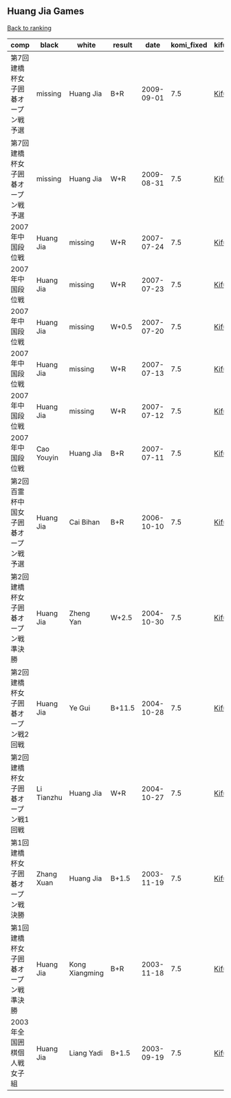 ## Huang Jia Games

[Back to ranking](../../index.md)




| **comp** | **black** | **white** | **result** | **date** | **komi_fixed** | **kifu** | 
| --- | --- | --- | --- | --- | --- | --- |
| 第7回建橋杯女子囲碁オープン戦予選 | missing | Huang Jia | B+R | 2009-09-01 | 7.5 | [Kifu](https://kifudepot.net/kifucontents.php?id=n1Q%2BTGT2%2F9cw0T%2BJlrpL5g%3D%3D) | 
| 第7回建橋杯女子囲碁オープン戦予選 | missing | Huang Jia | W+R | 2009-08-31 | 7.5 | [Kifu](https://kifudepot.net/kifucontents.php?id=ZN%2Bze0AafNUhgBXLFsiQbg%3D%3D) | 
| 2007年中国段位戦 | Huang Jia | missing | W+R | 2007-07-24 | 7.5 | [Kifu](https://kifudepot.net/kifucontents.php?id=G6HY2LSMGfO5uN9PE%2Ficvw%3D%3D) | 
| 2007年中国段位戦 | Huang Jia | missing | W+R | 2007-07-23 | 7.5 | [Kifu](https://kifudepot.net/kifucontents.php?id=OGN8LrqFYW4auDbFPHJfPQ%3D%3D) | 
| 2007年中国段位戦 | Huang Jia | missing | W+0.5 | 2007-07-20 | 7.5 | [Kifu](https://kifudepot.net/kifucontents.php?id=mlcztMN4CGkZZoG1gEteqg%3D%3D) | 
| 2007年中国段位戦 | Huang Jia | missing | W+R | 2007-07-13 | 7.5 | [Kifu](https://kifudepot.net/kifucontents.php?id=M7a11nqREIm6ddYHPJY75Q%3D%3D) | 
| 2007年中国段位戦 | Huang Jia | missing | W+R | 2007-07-12 | 7.5 | [Kifu](https://kifudepot.net/kifucontents.php?id=s%2BchwNyM85WUTdAph2wQ2A%3D%3D) | 
| 2007年中国段位戦 | Cao Youyin | Huang Jia | B+R | 2007-07-11 | 7.5 | [Kifu](https://kifudepot.net/kifucontents.php?id=QNPcjvGhSQls1X%2FLFxqYQw%3D%3D) | 
| 第2回百霊杯中国女子囲碁オープン戦予選 | Huang Jia | Cai Bihan | B+R | 2006-10-10 | 7.5 | [Kifu](https://kifudepot.net/kifucontents.php?id=%2B5RtqsOORl7DErkfDPv7%2Bw%3D%3D) | 
| 第2回建橋杯女子囲碁オープン戦準決勝 | Huang Jia | Zheng Yan | W+2.5 | 2004-10-30 | 7.5 | [Kifu](https://kifudepot.net/kifucontents.php?id=5Nm%2Frb405cA0npBW8fx6Rw%3D%3D) | 
| 第2回建橋杯女子囲碁オープン戦2回戦 | Huang Jia | Ye Gui | B+11.5 | 2004-10-28 | 7.5 | [Kifu](https://kifudepot.net/kifucontents.php?id=zZxmZWcsdw%2BIhe7uiZpU1A%3D%3D) | 
| 第2回建橋杯女子囲碁オープン戦1回戦 | Li Tianzhu | Huang Jia | W+R | 2004-10-27 | 7.5 | [Kifu](https://kifudepot.net/kifucontents.php?id=b91DB8wFKf9XtvUF%2FUB11g%3D%3D) | 
| 第1回建橋杯女子囲碁オープン戦決勝 | Zhang Xuan | Huang Jia | B+1.5 | 2003-11-19 | 7.5 | [Kifu](https://kifudepot.net/kifucontents.php?id=e0uomz7JWkjFdH7pMRN4Cg%3D%3D) | 
| 第1回建橋杯女子囲碁オープン戦準決勝 | Huang Jia | Kong Xiangming | B+R | 2003-11-18 | 7.5 | [Kifu](https://kifudepot.net/kifucontents.php?id=QXZL%2BDTl%2BwbaxBpbV2EZlg%3D%3D) | 
| 2003年全国囲棋個人戦女子組 | Huang Jia | Liang Yadi | B+1.5 | 2003-09-19 | 7.5 | [Kifu](https://kifudepot.net/kifucontents.php?id=FpVLEdvaYXzeZXeOVKki4g%3D%3D) |




